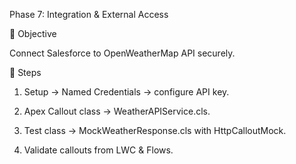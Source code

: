 Phase 7: Integration & External Access

🎯 Objective

Connect Salesforce to OpenWeatherMap API securely.

📝 Steps

1. Setup → Named Credentials → configure API key.


2. Apex Callout class → WeatherAPIService.cls.


3. Test class → MockWeatherResponse.cls with HttpCalloutMock.


4. Validate callouts from LWC & Flows.
